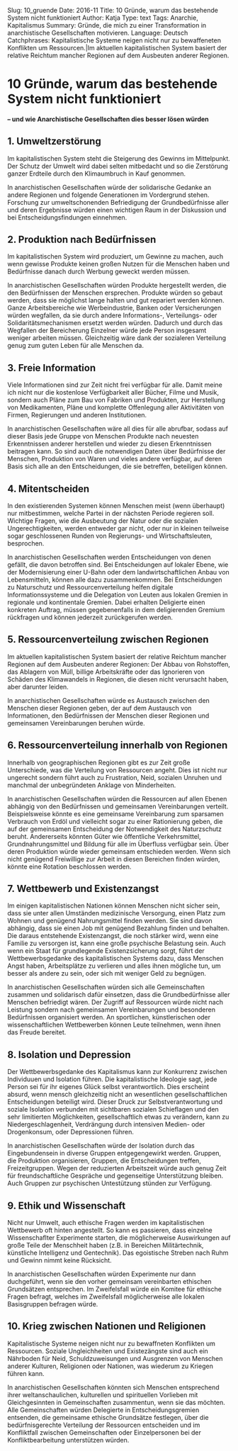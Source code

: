 Slug: 10_gruende
Date: 2016-11
Title: 10 Gründe, warum das bestehende System nicht funktioniert
Author: Katja
Type: text
Tags: Anarchie, Kapitalismus
Summary: Gründe, die mich zu einer Transformation in anarchistische Gesellschaften motivieren.
Language: Deutsch
Catchphrases: Kapitalistische Systeme neigen nicht nur zu bewaffeneten Konflikten um Ressourcen.|Im aktuellen kapitalistischen System basiert der relative Reichtum mancher Regionen auf dem Ausbeuten anderer Regionen.

# 10 Gründe, warum das bestehende System nicht funktioniert
#### – und wie Anarchistische Gesellschaften dies besser lösen würden

## 1. Umweltzerstörung

Im kapitalistischen System steht die Steigerung des Gewinns im Mittelpunkt. Der Schutz der Umwelt wird dabei selten mitbedacht und so die Zerstörung ganzer Erdteile durch den Klimaumbruch in Kauf genommen.

In anarchistischen Gesellschaften würde der solidarische Gedanke an andere Regionen und folgende Generationen im Vordergrund stehen. Forschung zur umweltschonenden Befriedigung der Grundbedürfnisse aller und deren Ergebnisse würden einen wichtigen Raum in der Diskussion und bei Entscheidungsfindungen einnehmen.

## 2. Produktion nach Bedürfnissen

Im kapitalistischen System wird produziert, um Gewinne zu machen, auch wenn gewisse Produkte keinen großen Nutzen für die Menschen haben und Bedürfnisse danach durch Werbung geweckt werden müssen.

In anarchistischen Gesellschaften würden Produkte hergestellt werden, die den Bedürfnissen der Menschen ersprechen. Produkte würden so gebaut werden, dass sie möglichst lange halten und gut repariert werden können. Ganze Arbeitsbereiche wie Werbeindustrie, Banken oder Versicherungen würden wegfallen, da sie durch andere Informations-, Verteilungs- oder Solidaritätsmechanismen ersetzt werden würden. Dadurch und durch das Wegfallen der Bereicherung Einzelner würde jede Person insgesamt weniger arbeiten müssen. Gleichzeitig wäre dank der sozialeren Verteilung genug zum guten Leben für alle Menschen da.

## 3. Freie Information

Viele Informationen sind zur Zeit nicht frei verfügbar für alle. Damit meine ich nicht nur die kostenlose Verfügbarkeit aller Bücher, Filme und Musik, sondern auch Pläne zum Bau von Fabriken und Produkten, zur Herstellung von Medikamenten, Pläne und komplette Offenlegung aller Aktivitäten von Firmen, Regierungen und anderen Institutionen.

In anarchistischen Gesellschaften wäre all dies für alle abrufbar, sodass auf dieser Basis jede Gruppe von Menschen Produkte nach neuesten Erkenntnissen anderer herstellen und wieder zu diesen Erkenntnissen beitragen kann. So sind auch die notwendigen Daten über Bedürfnisse der Menschen, Produktion von Waren und vieles andere verfügbar, auf deren Basis sich alle an den Entscheidungen, die sie betreffen, beteiligen können.

## 4. Mitentscheiden

In den existierenden Systemen können Menschen meist (wenn überhaupt) nur mitbestimmen, welche Partei in der nächsten Periode regieren soll. Wichtige Fragen, wie die Ausbeutung der Natur oder die sozialen Ungerechtigkeiten, werden entweder gar nicht, oder nur in kleinen teilweise sogar geschlossenen Runden von Regierungs- und Wirtschaftsleuten, besprochen.

In anarchistischen Gesellschaften werden Entscheidungen von denen gefällt, die davon betroffen sind. Bei Entscheidungen auf lokaler Ebene, wie der Modernisierung einer U-Bahn oder dem landwirtschaftlichen Anbau von Lebensmitteln, können alle dazu zusammenkommen. Bei Entscheidungen zu Naturschutz und Ressourcenverteilung helfen digitale Informationssysteme und die Delegation von Leuten aus lokalen Gremien in regionale und kontinentale Gremien. Dabei erhalten Deligierte einen konkreten Auftrag, müssen gegebenenfalls in dem deligierenden Gremium rückfragen und können jederzeit zurückgerufen werden.

## 5. Ressourcenverteilung zwischen Regionen

Im aktuellen kapitalistischen System basiert der relative Reichtum mancher Regionen auf dem Ausbeuten anderer Regionen: Der Abbau von Rohstoffen, das Ablagern von Müll, billige Arbeitskräfte oder das Ignorieren von Schäden des Klimawandels in Regionen, die diesen nicht verursacht haben, aber darunter leiden.

In anarchistischen Gesellschaften würde es Austausch zwischen den Menschen dieser Regionen geben, der auf dem Austausch von Informationen, den Bedürfnissen der Menschen dieser Regionen und gemeinsamen Vereinbarungen beruhen würde.

## 6. Ressourcenverteilung innerhalb von Regionen

Innerhalb von geographischen Regionen gibt es zur Zeit große Unterschiede, was die Verteilung von Ressourcen angeht. Dies ist nicht nur ungerecht sondern führt auch zu Frustration, Neid, sozialen Unruhen und manchmal der unbegründeten Anklage von Minderheiten.

In anarchistischen Gesellschaften würden die Ressourcen auf allen Ebenen abhängig von den Bedürfnissen und gemeinsamen Vereinbarungen verteilt. Beispielsweise könnte es eine gemeinsame Vereinbarung zum sparsamen Verbrauch von Erdöl und vielleicht sogar zu einer Rationierung geben, die auf der gemeinsamen Entscheidung der Notwendigkeit des Naturzschutz beruht. Andererseits könnten Güter wie öffentliche Verkehrsmittel, Grundnahrungsmittel und Bildung für alle im Überfluss verfügbar sein. Über deren Produktion würde wieder gemeinsam entschieden werden. Wenn sich nicht genügend Freiwillige zur Arbeit in diesen Bereichen finden würden, könnte eine Rotation beschlossen werden.

## 7. Wettbewerb und Existenzangst

Im einigen kapitalistischen Nationen können Menschen nicht sicher sein, dass sie unter allen Umständen medizinische Versorgung, einen Platz zum Wohnen und genügend Nahrungsmittel finden werden. Sie sind davon abhängig, dass sie einen Job mit genügend Bezahlung finden und behalten. Die daraus entstehende Existenzangst, die noch stärker wird, wenn eine Familie zu versorgen ist, kann eine große psychische Belastung sein. Auch wenn ein Staat für grundlegende Existenzsicherung sorgt, führt der Wettbewerbsgedanke des kapitalistischen Systems dazu, dass Menschen Angst haben, Arbeitsplätze zu verlieren und alles ihnen mögliche tun, um besser als andere zu sein, oder sich mit weniger Geld zu begnügen.

In anarchistischen Gesellschaften würden sich alle Gemeinschaften zusammen und solidarisch dafür einsetzen, dass die Grundbedürfnisse aller Menschen befriedigt wären. Der Zugriff auf Ressourcen würde nicht nach Leistung sondern nach gemeinsamen Vereinbarungen und besonderen Bedürfnissen organisiert werden. An sportlichen, künstlerischen oder wissenschaftlichen Wettbewerben können Leute teilnehmen, wenn ihnen das Freude bereitet.

## 8. Isolation und Depression

Der Wettbewerbsgedanke des Kapitalismus kann zur Konkurrenz zwischen Individuuen und Isolation führen. Die kapitalistische Ideologie sagt, jede Person sei für ihr eigenes Glück selbst verantwortlich. Dies erscheint absurd, wenn mensch gleichzeitig nicht an wesentlichen gesellschaftlichen Entscheidungen beteiligt wird. Dieser Druck zur Selbstverantwortung und soziale Isolation verbunden mit sichtbaren sozialen Schieflagen und den sehr limitierten Möglichkeiten, gesellschaftlich etwas zu verändern, kann zu Niedergeschlagenheit, Verdrängung durch intensiven Medien- oder Drogenkonsum, oder Depressionen führen.

In anarchistischen Gesellschaften würde der Isolation durch das Eingebundensein in diverse Gruppen entgegengewirkt werden. Gruppen, die Produktion organisieren, Gruppen, die Entscheidungen treffen, Freizeitgruppen. Wegen der reduzierten Arbeitszeit würde auch genug Zeit für freundschaftliche Gespräche und gegenseitige Unterstützung bleiben. Auch Gruppen zur psychischen Untestützung stünden zur Verfügung.

## 9. Ethik und Wissenschaft

Nicht nur Umwelt, auch ethische Fragen werden im kapitalistischen Wettbewerb oft hinten angestellt. So kann es passieren, dass einzelne Wissenschaflter Experimente starten, die möglicherweise Auswirkungen auf große Teile der Menschheit haben (z.B. in Bereichen Militärtechnik, künstliche Intelligenz und Gentechnik). Das egoistische Streben nach Ruhm und Gewinn nimmt keine Rücksicht.

In anarchistischen Gesellschaften würden Experimente nur dann duchgeführt, wenn sie den vorher gemeinsam vereinbarten ethischen Grundsätzen entsprechen. Im Zweifelsfall würde ein Komitee für ethische Fragen befragt, welches im Zweifelsfall möglicherweise alle lokalen Basisgruppen befragen würde.


## 10. Krieg zwischen Nationen und Religionen

Kapitalistische Systeme neigen nicht nur zu bewaffneten Konflikten um Ressourcen. Soziale Ungleichheiten und Existezängste sind auch ein Nährboden für Neid, Schuldzuweisungen und Ausgrenzen von Menschen anderer Kulturen, Religionen oder Nationen, was wiederum zu Kriegen führen kann.

In anarchistischen Gesellschaften könnten sich Menschen entsprechend ihrer weltanschaulichen, kulturellen und spirituellen Vorlieben mit Gleichgesinnten in Gemeinschaften zusammentun, wenn sie das möchten. Alle Gemeinschaften würden Delegierte in Entscheidungsgremien entsenden, die gemeinsame ethische Grundsätze festlegen, über die bedürfnisgerechte Verteilung der Ressourcen entscheiden und im Konfliktfall zwischen Gemeinschaften oder Einzelpersonen bei der Konfliktbearbeitung unterstützen würden.
